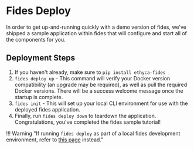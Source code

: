# Fides Deploy

In order to get up-and-running quickly with a demo version of fides, we've shipped a sample application within fides that will configure and start all of the components for you.

## Deployment Steps

1. If you haven't already, make sure to `pip install ethyca-fides`
1. `fides deploy up` - This command will verify your Docker version compatibility (an upgrade may be required), as well as pull the required Docker versions. There will be a success welcome message once the startup is complete.
1. `fides init` - This will set up your local CLI environment for use with the deployed fides application.
1. Finally, run `fides deploy down` to teardown the application. Congratulations, you've completed the fides sample tutorial!

!!! Warning "If running `fides deploy` as part of a local fides development environment, refer to [this page](../development/dev_deployment.md) instead."

